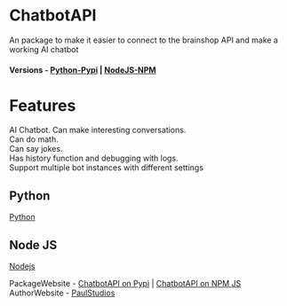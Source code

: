 # ChatbotAPI  
 An package to make it easier to connect to the brainshop API and make a working AI chatbot  
 #### Versions - [Python-Pypi](https://github.com/hilfing/ChatbotAPI#python) |  [NodeJS-NPM](https://github.com/hilfing/ChatbotAPI#node-js)
 
# Features
 AI Chatbot. Can make interesting conversations.  
 Can do math.  
 Can say jokes.  
 Has history function and debugging with logs.  
 Support multiple bot instances with different settings  
 
 ## Python  
 [Python](https://github.com/hilfing/ChatbotAPI/blob/main/Python%20Package/README.md)  
 
 
 ## Node JS  
 [Nodejs](https://github.com/hilfing/ChatbotAPI/blob/main/NodeJS%20Package/README.md)  
 



 PackageWebsite - [ChatbotAPI on Pypi](https://pypi.org/project/ChatbotAPI/)  |  [ChatbotAPI on NPM JS](https://www.npmjs.com/package/chatbotapi)  
 AuthorWebsite - [PaulStudios](https://paulstudios.great-site.net)  
